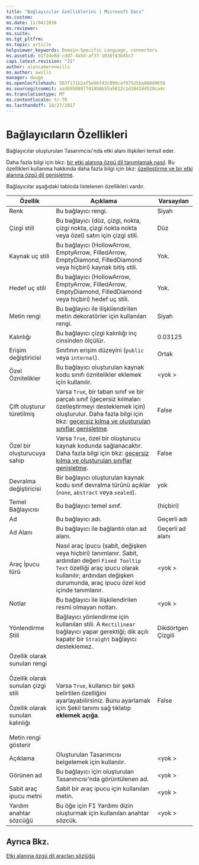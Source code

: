 ```yaml
---
title: "Bağlayıcılar özelliklerini | Microsoft Docs"
ms.custom: 
ms.date: 11/04/2016
ms.reviewer: 
ms.suite: 
ms.tgt_pltfrm: 
ms.topic: article
helpviewer_keywords: Domain-Specific Language, connectors
ms.assetid: b1f24e8d-cdd7-4a5d-af37-1038f43b45c7
caps.latest.revision: "21"
author: alancameronwills
ms.author: awills
manager: douge
ms.openlocfilehash: 503f171b2af5e06fd3c890caf07525ba880d0658
ms.sourcegitcommit: aadb9588877418b8b55a5612c1d3842d4520ca4c
ms.translationtype: MT
ms.contentlocale: tr-TR
ms.lasthandoff: 10/27/2017
---
```

# <a name="properties-of-connectors"></a>Bağlayıcıların Özellikleri
Bağlayıcılar oluşturulan Tasarımcısı'nda etki alanı ilişkileri temsil eder.  
  
 Daha fazla bilgi için bkz: [bir etki alanına özgü dil tanımlamak nasıl](../modeling/how-to-define-a-domain-specific-language.md). Bu özellikleri kullanma hakkında daha fazla bilgi için bkz: [özelleştirme ve bir etki alanına özgü dil genişletme](../modeling/customizing-and-extending-a-domain-specific-language.md).  
  
 Bağlayıcılar aşağıdaki tabloda listelenen özellikleri vardır.  
  
|Özellik|Açıklama|Varsayılan|  
|--------------|-----------------|-------------|  
|Renk|Bu bağlayıcı rengi.|Siyah|  
|Çizgi stili|Bu bağlayıcı (düz, çizgi, nokta, çizgi nokta, çizgi nokta nokta veya özel) satırı için çizgi stili.|Düz|  
|Kaynak uç stili|Bu bağlayıcı (HollowArrow, EmptyArrow, FilledArrow, EmptyDiamond, FilledDiamond veya hiçbiri) kaynak bitiş stili.|Yok.|  
|Hedef uç stili|Bu bağlayıcı (HollowArrow, EmptyArrow, FilledArrow, EmptyDiamond, FilledDiamond veya hiçbiri) hedef uç stili.|Yok.|  
|Metin rengi|Bu bağlayıcı ile ilişkilendirilen metin dekoratörler için kullanılan rengi.|Siyah|  
|Kalınlığı|Bu bağlayıcı çizgi kalınlığı inç cinsinden ölçülür.|0.03125|  
|Erişim değiştiricisi|Sınıfının erişim düzeyini (`public` veya `internal`).|Ortak|  
|Özel Öznitelikler|Bu bağlayıcı oluşturulan kaynak kodu sınıfı öznitelikler eklemek için kullanılır.|\<yok >|  
|Çift oluşturur türetilmiş|Varsa `True`, bir taban sınıf ve bir parçalı sınıf (geçersiz kılmaları özelleştirmeyi desteklemek için) oluşturulur. Daha fazla bilgi için bkz: [geçersiz kılma ve oluşturulan sınıflar genişletme](../modeling/overriding-and-extending-the-generated-classes.md).|False|  
|Özel bir oluşturucuya sahip|Varsa `True`, özel bir oluşturucu kaynak kodunda sağlanacaktır. Daha fazla bilgi için bkz: [geçersiz kılma ve oluşturulan sınıflar genişletme](../modeling/overriding-and-extending-the-generated-classes.md).|False|  
|Devralma değiştiricisi|Bir bağlayıcı oluşturulan kaynak kodu sınıf devralma türünü açıklar (`none`, `abstract` veya `sealed`).|yok|  
|Temel Bağlayıcısı|Bu bağlayıcı temel sınıf.|(hiçbiri)|  
|Ad|Bu bağlayıcı adı.|Geçerli adı|  
|Ad Alanı|Bu bağlayıcı ile bağlantılı olan ad alanı.|Geçerli ad alanı|  
|Araç İpucu türü|Nasıl araç ipucu (sabit, değişken veya hiçbiri) tanımlanır. Sabit, ardından değeri `Fixed Tooltip Text` özelliği araç ipucu olarak kullanılır; ardından değişken durumunda, araç ipucu özel kod içinde tanımlanır.|\<yok >|  
|Notlar|Bu bağlayıcı ile ilişkilendirilen resmi olmayan notları.|\<yok >|  
|Yönlendirme Stili|Bağlayıcı yönlendirme için kullanılan stili. A `Rectilinear` bağlayıcı yapar gerektiği; dik açılı kapatır bir `Straight` bağlayıcı desteklemez.|Dikdörtgen Çizgili|  
|Özellik olarak sunulan rengi<br /><br /> Özellik olarak sunulan çizgi stili<br /><br /> Özellik olarak sunulan kalınlığı<br /><br /> Metin rengi gösterir|Varsa `True`, kullanıcı bir şekli belirtilen özelliğini ayarlayabilirsiniz. Bunu ayarlamak için Şekil tanımı sağ tıklatıp **eklemek açığa**.|False|  
|Açıklama|Oluşturulan Tasarımcısı belgelemek için kullanılır.|\<yok >|  
|Görünen ad|Bu bağlayıcı için oluşturulan Tasarımcısı'nda görüntülenen ad.|\<yok >|  
|Sabit araç ipucu metni|Sabit bir araç ipucu için kullanılan metin.|\<yok >|  
|Yardım anahtar sözcüğü|Bu öğe için F1 Yardımı dizin oluşturmak için kullanılan anahtar sözcük.|\<yok >|  
  
## <a name="see-also"></a>Ayrıca Bkz.  
 [Etki alanına özgü dil araçları sözlüğü](http://msdn.microsoft.com/en-us/ca5e84cb-a315-465c-be24-76aa3df276aa)